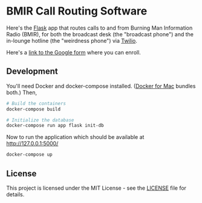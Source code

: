 # BMIR Call Routing Software

Here's the [Flask](https://palletsprojects.com/p/flask/) app that routes calls
to and from Burning Man Information Radio (BMIR), for both the broadcast desk
(the "broadcast phone") and the in-lounge hotline (the "weirdness phone") via
[Twilio](https://www.twilio.com/).

Here's a [link to the Google form](http://TODO/) where you can enroll.

## Development

You'll need Docker and docker-compose installed.
([Docker for Mac](https://docs.docker.com/docker-for-mac/install/) bundles
both.) Then,

```bash
# Build the containers
docker-compose build

# Initialize the database
docker-compose run app flask init-db
```

Now to run the application which should be available at http://127.0.0.1:5000/

```bash
docker-compose up
```

## License

This project is licensed under the MIT License - see the [LICENSE](LICENSE) file
for details.
